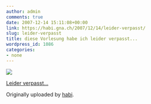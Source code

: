 ```yaml
---
author: admin
comments: true
date: 2007-12-14 15:11:08+00:00
link: https://habi.gna.ch/2007/12/14/leider-verpasst/
slug: leider-verpasst
title: diese Vorlesung habe ich leider verpasst...
wordpress_id: 1086
categories:
- none
---
```



 [![](http://farm3.static.flickr.com/2163/2110965672_d6cc8575cd_m.jpg)](http://www.flickr.com/photos/habi/2110965672/)
   

 
  [Leider verpasst...](http://www.flickr.com/photos/habi/2110965672/)
    

  Originally uploaded by [habi](http://www.flickr.com/people/habi/).
 




  

